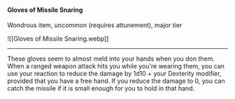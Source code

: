 #### Gloves of Missile Snaring

Wondrous item, uncommon (requires attunement), major tier

![[Gloves of Missile Snaring.webp]]

---

These gloves seem to almost meld into your hands when you don them. When a ranged weapon attack hits you while you're wearing them, you can use your reaction to reduce the damage by 1d10 + your Dexterity modifier, provided that you have a free hand. If you reduce the damage to 0, you can catch the missile if it is small enough for you to hold in that hand.